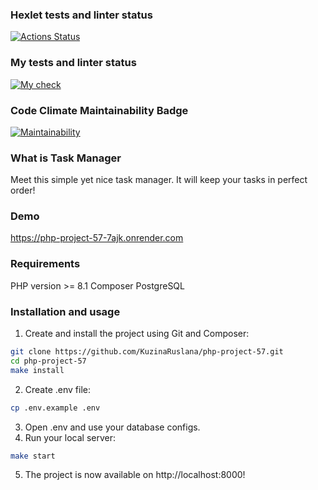 ### Hexlet tests and linter status
[![Actions Status](https://github.com/KuzinaRuslana/php-project-57/actions/workflows/hexlet-check.yml/badge.svg)](https://github.com/KuzinaRuslana/php-project-57/actions)

### My tests and linter status
[![My check](https://github.com/KuzinaRuslana/php-project-57/actions/workflows/custom-check.yml/badge.svg)](https://github.com/KuzinaRuslana/php-project-57/actions/workflows/custom-check.yml)

### Code Climate Maintainability Badge
[![Maintainability](https://api.codeclimate.com/v1/badges/ad241999f31196ec5e43/maintainability)](https://codeclimate.com/github/KuzinaRuslana/php-project-57/maintainability)

### What is Task Manager
Meet this simple yet nice task manager. It will keep your tasks in perfect order!

### Demo
https://php-project-57-7ajk.onrender.com

### Requirements
PHP version >= 8.1
Composer
PostgreSQL

### Installation and usage
1. Create and install the project using Git and Composer:
```bash
git clone https://github.com/KuzinaRuslana/php-project-57.git
cd php-project-57
make install
```
2. Create .env file:
```bash
cp .env.example .env
```
3. Open .env and use your database configs.
4. Run your local server:
```bash
make start
```
5. The project is now available on http://localhost:8000!
